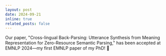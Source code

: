 ```yaml
---
layout: post
date: 2024-09-21
inline: true
related_posts: false
---
```


Our paper, "Cross-lingual Back-Parsing: Utterance Synthesis from Meaning Representation for Zero-Resource Semantic Parsing," has been accepted at EMNLP 2024—my first EMNLP paper of my PhD! 🎉
